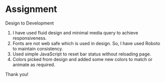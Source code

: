 # Assignment
Design to Development
1.	I have used fluid design and minimal media query to achieve responsiveness.
2.	Fonts are not web safe which is used in design. So, I have used Roboto to maintain consistency.
3.	Used simple JavaScript to reset bar status without reloading page.
4.	Colors picked from design and added some new colors to match or animate as required.

Thank you!
